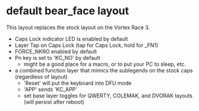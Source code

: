 # default bear_face layout

This layout replaces the stock layout on the Vortex Race 3.

- Caps Lock indicator LED is enabled by default
- Layer Tap on Caps Lock (tap for Caps Lock, hold for _FN1)
- FORCE_NKRO enabled by default
- Pn key is set to 'KC_NO' by default
    * might be a good place for a macro, or to put your PC to sleep, etc.
- a combined function layer that mimics the sublegends on the stock caps (regardless of layout)
    * 'Reset' will put the keyboard into DFU mode
    * 'APP' sends 'KC_APP'
    * set base layer toggles for QWERTY, COLEMAK, and DVORAK layouts (will persist after reboot)
